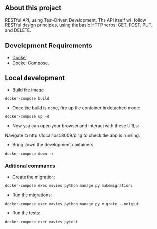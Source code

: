 ## About this project

RESTful API, using Test-Driven Development. The API itself will follow RESTful design principles, using the basic HTTP verbs: GET, POST, PUT, and DELETE.

## Development Requirements

*  [Docker](https://docs.docker.com/get-started/).
*   [Docker Compose](https://docs.docker.com/compose/gettingstarted/).

## Local development

* Build the image

`docker-compose build`

*  Once the build is done, fire up the container in detached mode:

`docker-compose up -d`

* Now you can open your browser and interact with these URLs:

Navigate to http://localhost:8009/ping to check the app is running.

* Bring down the development containers

`docker-compose down -v`

### Aditional commands

* Create the migration:

`docker-compose exec movies python manage.py makemigrations`

* Run the migrations:

`docker-compose exec movies python manage.py migrate --noinput`

* Run the tests:

`docker-compose exec movies pytest`